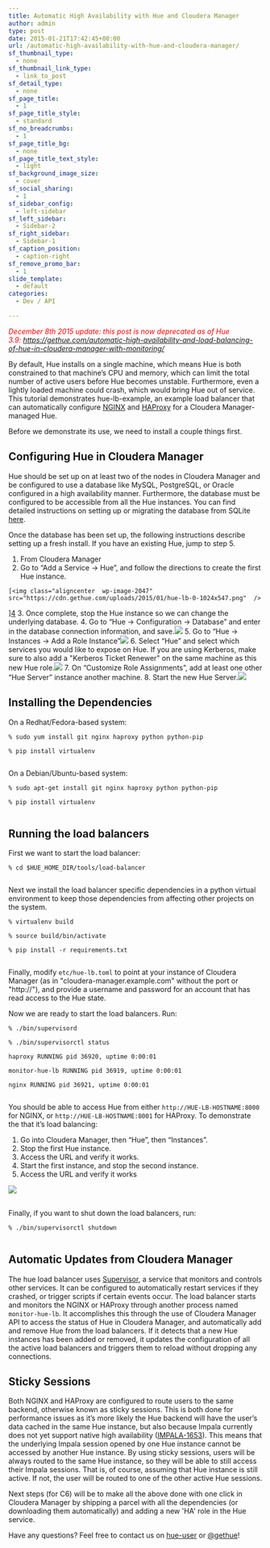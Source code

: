 ```yaml
---
title: Automatic High Availability with Hue and Cloudera Manager
author: admin
type: post
date: 2015-01-21T17:42:45+00:00
url: /automatic-high-availability-with-hue-and-cloudera-manager/
sf_thumbnail_type:
  - none
sf_thumbnail_link_type:
  - link_to_post
sf_detail_type:
  - none
sf_page_title:
  - 1
sf_page_title_style:
  - standard
sf_no_breadcrumbs:
  - 1
sf_page_title_bg:
  - none
sf_page_title_text_style:
  - light
sf_background_image_size:
  - cover
sf_social_sharing:
  - 1
sf_sidebar_config:
  - left-sidebar
sf_left_sidebar:
  - Sidebar-2
sf_right_sidebar:
  - Sidebar-1
sf_caption_position:
  - caption-right
sf_remove_promo_bar:
  - 1
slide_template:
  - default
categories:
  - Dev / API

---
```

<span style="color: #ff0000;"><em>December 8th 2015 update: this post is now deprecated as of Hue 3.9: <a style="color: #ff0000;" href="https://gethue.com/automatic-high-availability-and-load-balancing-of-hue-in-cloudera-manager-with-monitoring/">https://gethue.com/automatic-high-availability-and-load-balancing-of-hue-in-cloudera-manager-with-monitoring/</a></em></span>

By default, Hue installs on a single machine, which means Hue is both constrained to that machine’s CPU and memory, which can limit the total number of active users before Hue becomes unstable. Furthermore, even a lightly loaded machine could crash, which would bring Hue out of service. This tutorial demonstrates hue-lb-example, an example load balancer that can automatically configure [NGINX][1] and [HAProxy][2] for a Cloudera Manager-managed Hue.

Before we demonstrate its use, we need to install a couple things first.

## Configuring Hue in Cloudera Manager

Hue should be set up on at least two of the nodes in Cloudera Manager and be configured to use a database like MySQL, PostgreSQL, or Oracle configured in a high availability manner. Furthermore, the database must be configured to be accessible from all the Hue instances. You can find detailed instructions on setting up or migrating the database from SQLite [here][3].

Once the database has been set up, the following instructions describe setting up a fresh install. If you have an existing Hue, jump to step 5.

  1. From Cloudera Manager
  2. Go to “Add a Service -> Hue”, and follow the directions to create the first Hue instance.

    [<img class="aligncenter  wp-image-2047" src="https://cdn.gethue.com/uploads/2015/01/hue-lb-0-1024x547.png"  />

][4]
  3. Once complete, stop the Hue instance so we can change the underlying database.
  4. Go to “Hue -> Configuration -> Database” and enter in the database connection information, and save.[<img class="aligncenter  wp-image-2053" src="https://cdn.gethue.com/uploads/2015/01/hust-lb-db-1024x488.png" />][5]
  5. Go to “Hue -> Instances -> Add a Role Instance”[<img class="aligncenter  wp-image-2049" src="https://cdn.gethue.com/uploads/2015/01/hue-lb-1-1024x386.png"  />][6]
  6. Select “Hue” and select which services you would like to expose on Hue. If you are using Kerberos, make sure to also add a "Kerberos Ticket Renewer" on the same machine as this new Hue role.[<img class="aligncenter  wp-image-2052" src="https://cdn.gethue.com/uploads/2015/01/hue-lb-2-1024x544.png"  />][7]
  7. On “Customize Role Assignments”, add at least one other “Hue Server” instance another machine.
  8. Start the new Hue Server.[<img class="aligncenter  wp-image-2051" src="https://cdn.gethue.com/uploads/2015/01/hue-lb-3-1024x410.png"  />][8]

## Installing the Dependencies

On a Redhat/Fedora-based system:

<pre><code class="bash">% sudo yum install git nginx haproxy python python-pip

% pip install virtualenv

</code></pre>

On a Debian/Ubuntu-based system:

<pre><code class="bash">% sudo apt-get install git nginx haproxy python python-pip

% pip install virtualenv

</code></pre>

## Running the load balancers

First we want to start the load balancer:

<pre><code class="bash">% cd $HUE_HOME_DIR/tools/load-balancer

</code></pre>

Next we install the load balancer specific dependencies in a python virtual environment to keep those dependencies from affecting other projects on the system.

<pre><code class="bash">% virtualenv build

% source build/bin/activate

% pip install -r requirements.txt

</code></pre>

Finally, modify `etc/hue-lb.toml` to point at your instance of Cloudera Manager (as in "cloudera-manager.example.com" without the port or "http://"), and provide a username and password for an account that has read access to the Hue state.

Now we are ready to start the load balancers. Run:

<pre><code class="bash">% ./bin/supervisord

% ./bin/supervisorctl status

haproxy RUNNING pid 36920, uptime 0:00:01

monitor-hue-lb RUNNING pid 36919, uptime 0:00:01

nginx RUNNING pid 36921, uptime 0:00:01

</code></pre>

You should be able to access Hue from either `http://HUE-LB-HOSTNAME:8000` for NGINX, or `http://HUE-LB-HOSTNAME:8001` for HAProxy. To demonstrate the that it’s load balancing:

  1. Go into Cloudera Manager, then “Hue”, then “Instances”.
  2. Stop the first Hue instance.
  3. Access the URL and verify it works.
  4. Start the first instance, and stop the second instance.
  5. Access the URL and verify it works

[<img class=" size-full wp-image-2055 alignnone" src="https://cdn.gethue.com/uploads/2015/01/hue-lb-4.png"  />][9]

##

Finally, if you want to shut down the load balancers, run:

<pre><code class="bash">% ./bin/supervisorctl shutdown

</code></pre>

## Automatic Updates from Cloudera Manager

The hue load balancer uses [Supervisor][10], a service that monitors and controls other services. It can be configured to automatically restart services if they crashed, or trigger scripts if certain events occur. The load balancer starts and monitors the NGINX or HAProxy through another process named `monitor-hue-lb`. It accomplishes this through the use of Cloudera Manager API to access the status of Hue in Cloudera Manager, and automatically add and remove Hue from the load balancers. If it detects that a new Hue instances has been added or removed, it updates the configuration of all the active load balancers and triggers them to reload without dropping any connections.

## Sticky Sessions

Both NGINX and HAProxy are configured to route users to the same backend, otherwise known as sticky sessions. This is both done for performance issues as it’s more likely the Hue backend will have the user’s data cached in the same Hue instance, but also because Impala currently does not yet support native high availability ([IMPALA-1653][11]). This means that the underlying Impala session opened by one Hue instance cannot be accessed by another Hue instance. By using sticky sessions, users will be always routed to the same Hue instance, so they will be able to still access their Impala sessions. That is, of course, assuming that Hue instance is still active. If not, the user will be routed to one of the other active Hue sessions.

Next steps (for C6) will be to make all the above done with one click in Cloudera Manager by shipping a parcel with all the dependencies (or downloading them automatically) and adding a new 'HA' role in the Hue service.

Have any questions? Feel free to contact us on [hue-user][12] or [@gethue][13]!

 [1]: http://nginx.org "NGINX"
 [2]: http://haproxy.org "HAProxy"
 [3]: http://www.cloudera.com/content/cloudera/en/documentation/core/latest/topics/cdh_ig_hue_database.html "here"
 [4]: https://cdn.gethue.com/uploads/2015/01/hue-lb-0.png
 [5]: https://cdn.gethue.com/uploads/2015/01/hust-lb-db.png
 [6]: https://cdn.gethue.com/uploads/2015/01/hue-lb-1.png
 [7]: https://cdn.gethue.com/uploads/2015/01/hue-lb-2.png
 [8]: https://cdn.gethue.com/uploads/2015/01/hue-lb-3.png
 [9]: https://cdn.gethue.com/uploads/2015/01/hue-lb-4.png
 [10]: http://supervisord.org/ "Supervisor"
 [11]: https://issues.cloudera.org/browse/IMPALA-1653
 [12]: http://groups.google.com/a/cloudera.org/group/hue-user
 [13]: https://twitter.com/gethue

